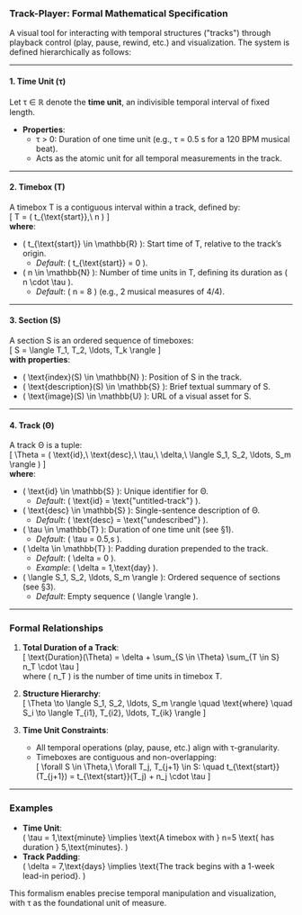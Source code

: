 
### Track-Player: Formal Mathematical Specification  
A visual tool for interacting with temporal structures ("tracks") through playback control (play, pause, rewind, etc.) and visualization. The system is defined hierarchically as follows:  

---

#### **1. Time Unit (τ)**  
Let τ ∈ ℝ denote the **time unit**, an indivisible temporal interval of fixed length.  
- **Properties**:  
  - τ > 0: Duration of one time unit (e.g., τ = 0.5 s for a 120 BPM musical beat).  
  - Acts as the atomic unit for all temporal measurements in the track.  

---

#### **2. Timebox (T)**  
A timebox T is a contiguous interval within a track, defined by:  
\[ T = ( t_{\text{start}},\ n ) \]  
**where**:  
- \( t_{\text{start}} \in \mathbb{R} \): Start time of T, relative to the track’s origin.  
  - *Default*: \( t_{\text{start}} = 0 \).  
- \( n \in \mathbb{N} \): Number of time units in T, defining its duration as \( n \cdot \tau \).  
  - *Default*: \( n = 8 \) (e.g., 2 musical measures of 4/4).  

---

#### **3. Section (S)**  
A section S is an ordered sequence of timeboxes:  
\[ S = \langle T_1, T_2, \ldots, T_k \rangle \]  
**with properties**:  
- \( \text{index}(S) \in \mathbb{N} \): Position of S in the track.  
- \( \text{description}(S) \in \mathbb{S} \): Brief textual summary of S.  
- \( \text{image}(S) \in \mathbb{U} \): URL of a visual asset for S.  

---

#### **4. Track (Θ)**  
A track Θ is a tuple:  
\[ \Theta = ( \text{id},\ \text{desc},\ \tau,\ \delta,\ \langle S_1, S_2, \ldots, S_m \rangle ) \]  
**where**:  
- \( \text{id} \in \mathbb{S} \): Unique identifier for Θ.  
  - *Default*: \( \text{id} = \text{"untitled-track"} \).  
- \( \text{desc} \in \mathbb{S} \): Single-sentence description of Θ.  
  - *Default*: \( \text{desc} = \text{"undescribed"} \).  
- \( \tau \in \mathbb{T} \): Duration of one time unit (see §1).  
  - *Default*: \( \tau = 0.5\,s \).  
- \( \delta \in \mathbb{T} \): Padding duration prepended to the track.  
  - *Default*: \( \delta = 0 \).  
  - *Example*: \( \delta = 1\,\text{day} \).  
- \( \langle S_1, S_2, \ldots, S_m \rangle \): Ordered sequence of sections (see §3).  
  - *Default*: Empty sequence \( \langle \rangle \).  

---

### **Formal Relationships**  
1. **Total Duration of a Track**:  
   \[ \text{Duration}(\Theta) = \delta + \sum_{S \in \Theta} \sum_{T \in S} n_T \cdot \tau \]  
   where \( n_T \) is the number of time units in timebox T.  

2. **Structure Hierarchy**:  
   \[ \Theta \to \langle S_1, S_2, \ldots, S_m \rangle \quad \text{where} \quad S_i \to \langle T_{i1}, T_{i2}, \ldots, T_{ik} \rangle \]  

3. **Time Unit Constraints**:  
   - All temporal operations (play, pause, etc.) align with τ-granularity.  
   - Timeboxes are contiguous and non-overlapping:  
   \[ \forall S \in \Theta,\ \forall T_j, T_{j+1} \in S: \quad t_{\text{start}}(T_{j+1}) = t_{\text{start}}(T_j) + n_j \cdot \tau \]  

---

### **Examples**  
- **Time Unit**:  
  \( \tau = 1\,\text{minute} \implies \text{A timebox with } n=5 \text{ has duration } 5\,\text{minutes}. \)  
- **Track Padding**:  
  \( \delta = 7\,\text{days} \implies \text{The track begins with a 1-week lead-in period}. \)  

This formalism enables precise temporal manipulation and visualization, with τ as the foundational unit of measure.  
